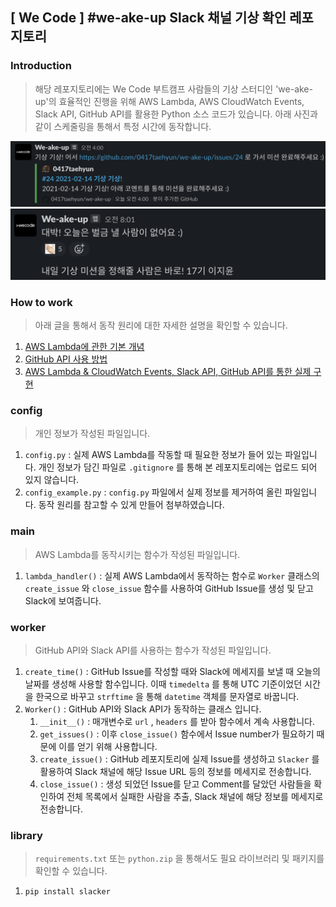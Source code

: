 ## [ We Code ] #we-ake-up Slack 채널 기상 확인 레포지토리

### Introduction
> 해당 레포지토리에는 We Code 부트캠프 사람들의 기상 스터디인 'we-ake-up'의 효율적인 진행을 위해 AWS Lambda, AWS CloudWatch Events, Slack API, GitHub API를 활용한 Python 소스 코드가 있습니다. 아래 사진과 같이 스케줄링을 통해서 특정 시간에 동작합니다.

![](create-issue.png)
![](close-issue.png)

### How to work
> 아래 글을 통해서 동작 원리에 대한 자세한 설명을 확인할 수 있습니다.
1. [AWS Lambda에 관한 기본 개념](https://bit.ly/2Z7CciN)
2. [GitHub API 사용 방법](https://bit.ly/3rZCBQR)
3. [AWS Lambda & CloudWatch Events, Slack API, GitHub API를 통한 실제 구현 ](https://bit.ly/3qnOoYB)

### config
> 개인 정보가 작성된 파일입니다.
1. `config.py` : 실제 AWS Lambda를 작동할 때 필요한 정보가 들어 있는 파일입니다. 개인 정보가 담긴 파일로 `.gitignore` 를 통해 본 레포지토리에는 업로드 되어 있지 않습니다.
2. `config_example.py` : `config.py` 파일에서 실제 정보를 제거하여 올린 파일입니다. 동작 원리를 참고할 수 있게 만들어 첨부하였습니다.

### main
> AWS Lambda를 동작시키는 함수가 작성된 파일입니다.
1. `lambda_handler()` : 실제 AWS  Lambda에서 동작하는 함수로 `Worker` 클래스의 `create_issue` 와 `close_issue` 함수를 사용하여 GitHub Issue를 생성 및 닫고 Slack에 보여줍니다.

### worker
> GitHub API와 Slack API를 사용하는 함수가 작성된 파일입니다.
1. `create_time()` : GitHub Issue를 작성할 때와 Slack에 메세지를 보낼 때 오늘의 날짜를 생성해 사용할 함수입니다. 이때 `timedelta` 를 통해 UTC 기준이었던 시간을 한국으로 바꾸고 `strftime` 을 통해 `datetime` 객체를 문자열로 바꿉니다.
2. `Worker()` : GitHub API와 Slack API가 동작하는 클래스 입니다.
    1. `__init__()` : 매개변수로 `url` , `headers` 를 받아 함수에서 계속 사용합니다.
    2. `get_issues()` : 이후 `close_issue()` 함수에서 Issue number가 필요하기 때문에 이를 얻기 위해 사용합니다.
    3. `create_issue()` : GitHub 레포지토리에 실제 Issue를 생성하고 `Slacker` 를 활용하여 Slack 채널에 해당 Issue URL 등의 정보를 메세지로 전송합니다.
    4. `close_issue()` : 생성 되었던 Issue를 닫고 Comment를 달았던 사람들을 확인하여 전체 목록에서 실패한 사람을 추출, Slack 채널에 해당 정보를 메세지로 전송합니다.

### library
> `requirements.txt` 또는 `python.zip` 을 통해서도 필요 라이브러리 및 패키지를 확인할 수 있습니다.
1. `pip install slacker`